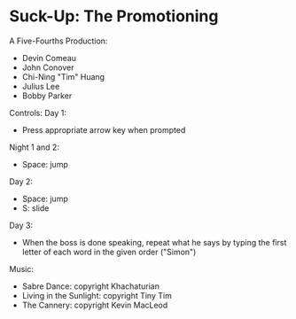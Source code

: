 Suck-Up: The Promotioning
=========
A Five-Fourths Production:
  * Devin Comeau
  * John Conover
  * Chi-Ning "Tim" Huang
  * Julius Lee
  * Bobby Parker

Controls:
Day 1:
  * Press appropriate arrow key when prompted
  
Night 1 and 2:
  * Space: jump

Day 2:
  * Space: jump
  * S: slide

Day 3:
  * When the boss is done speaking, repeat what he says by typing the first letter of each word in the given order ("Simon")

Music:
 * Sabre Dance: copyright Khachaturian
 * Living in the Sunlight: copyright Tiny Tim
 * The Cannery: copyright Kevin MacLeod
